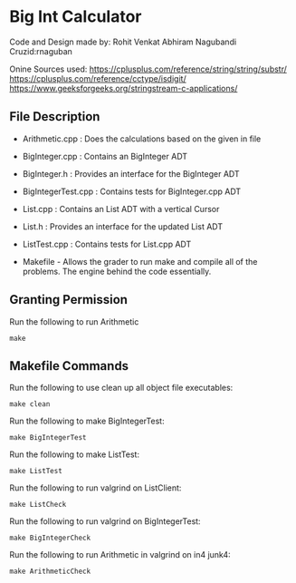 # Big Int Calculator
Code and Design made by: Rohit Venkat Abhiram Nagubandi
Cruzid:rnaguban

Onine Sources used:
https://cplusplus.com/reference/string/string/substr/
https://cplusplus.com/reference/cctype/isdigit/
https://www.geeksforgeeks.org/stringstream-c-applications/

## File Description

- Arithmetic.cpp : Does the calculations based on the given in file

- BigInteger.cpp : Contains an BigInteger ADT

- BigInteger.h : Provides an interface for the BigInteger ADT

- BigIntegerTest.cpp : Contains tests for BigInteger.cpp ADT

- List.cpp : Contains an List ADT with a vertical Cursor

- List.h : Provides an interface for the updated List ADT

- ListTest.cpp : Contains tests for List.cpp ADT

- Makefile - Allows the grader to run make and compile all of the problems. The engine behind the code essentially.


## Granting Permission

Run the following to run Arithmetic 

```
make
```

## Makefile Commands

Run the following to use clean up all object file executables:

```
make clean
```

Run the following to make BigIntegerTest:

```
make BigIntegerTest
```

Run the following to make ListTest:

```
make ListTest
```

Run the following to run valgrind on ListClient:

```
make ListCheck
```

Run the following to run valgrind on BigIntegerTest:

```
make BigIntegerCheck
```

Run the following to run Arithmetic in valgrind on in4 junk4: 

```
make ArithmeticCheck
```
